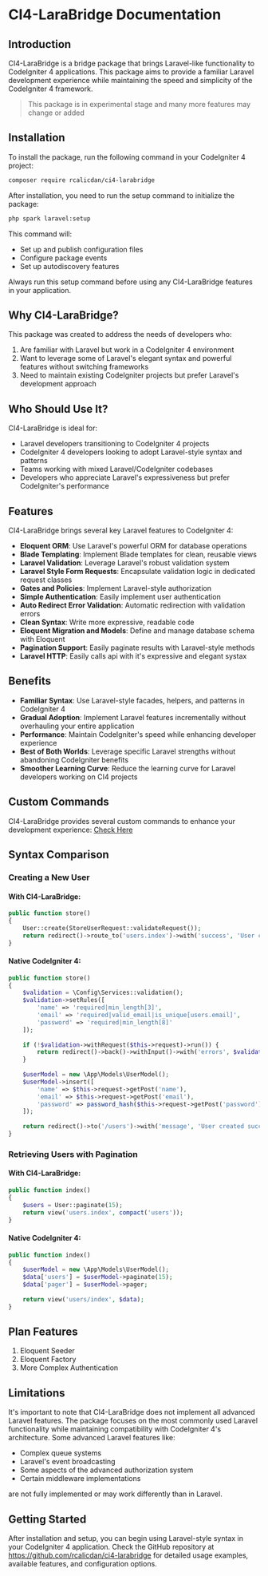 # CI4-LaraBridge Documentation

## Introduction

CI4-LaraBridge is a bridge package that brings Laravel-like functionality to CodeIgniter 4 applications. This package aims to provide a familiar Laravel development experience while maintaining the speed and simplicity of the CodeIgniter 4 framework.

>This package is in experimental stage and many more features may change or added

## Installation

To install the package, run the following command in your CodeIgniter 4 project:

```bash
composer require rcalicdan/ci4-larabridge
```

After installation, you need to run the setup command to initialize the package:

```bash
php spark laravel:setup
```

This command will:
- Set up and publish configuration files
- Configure package events
- Set up autodiscovery features

Always run this setup command before using any CI4-LaraBridge features in your application.

## Why CI4-LaraBridge?

This package was created to address the needs of developers who:

1. Are familiar with Laravel but work in a CodeIgniter 4 environment
2. Want to leverage some of Laravel's elegant syntax and powerful features without switching frameworks
3. Need to maintain existing CodeIgniter projects but prefer Laravel's development approach

## Who Should Use It?

CI4-LaraBridge is ideal for:

- Laravel developers transitioning to CodeIgniter 4 projects
- CodeIgniter 4 developers looking to adopt Laravel-style syntax and patterns
- Teams working with mixed Laravel/CodeIgniter codebases
- Developers who appreciate Laravel's expressiveness but prefer CodeIgniter's performance

## Features

CI4-LaraBridge brings several key Laravel features to CodeIgniter 4:

- **Eloquent ORM**: Use Laravel's powerful ORM for database operations
- **Blade Templating**: Implement Blade templates for clean, reusable views
- **Laravel Validation**: Leverage Laravel's robust validation system
- **Laravel Style Form Requests**: Encapsulate validation logic in dedicated request classes
- **Gates and Policies**: Implement Laravel-style authorization
- **Simple Authentication**: Easily implement user authentication
- **Auto Redirect Error Validation**: Automatic redirection with validation errors
- **Clean Syntax**: Write more expressive, readable code
- **Eloquent Migration and Models**: Define and manage database schema with Eloquent
- **Pagination Support**: Easily paginate results with Laravel-style methods
- **Laravel HTTP**: Easily calls api with it's expressive and elegant systax

## Benefits

- **Familiar Syntax**: Use Laravel-style facades, helpers, and patterns in CodeIgniter 4
- **Gradual Adoption**: Implement Laravel features incrementally without overhauling your entire application
- **Performance**: Maintain CodeIgniter's speed while enhancing developer experience
- **Best of Both Worlds**: Leverage specific Laravel strengths without abandoning CodeIgniter benefits
- **Smoother Learning Curve**: Reduce the learning curve for Laravel developers working on CI4 projects

## Custom Commands
CI4-LaraBridge provides several custom commands to enhance your development experience: [Check Here](docs/commands/index.md)

## Syntax Comparison

### Creating a New User

#### With CI4-LaraBridge:

```php
public function store()
{
    User::create(StoreUserRequest::validateRequest());
    return redirect()->route_to('users.index')->with('success', 'User created successfully');
}
```

#### Native CodeIgniter 4:

```php
public function store()
{
    $validation = \Config\Services::validation();
    $validation->setRules([
        'name' => 'required|min_length[3]',
        'email' => 'required|valid_email|is_unique[users.email]',
        'password' => 'required|min_length[8]'
    ]);
    
    if (!$validation->withRequest($this->request)->run()) {
        return redirect()->back()->withInput()->with('errors', $validation->getErrors());
    }
    
    $userModel = new \App\Models\UserModel();
    $userModel->insert([
        'name' => $this->request->getPost('name'),
        'email' => $this->request->getPost('email'),
        'password' => password_hash($this->request->getPost('password'), PASSWORD_BCRYPT)
    ]);
    
    return redirect()->to('/users')->with('message', 'User created successfully');
}
```

### Retrieving Users with Pagination

#### With CI4-LaraBridge:

```php
public function index()
{
    $users = User::paginate(15);
    return view('users.index', compact('users'));
}
```

#### Native CodeIgniter 4:

```php
public function index()
{
    $userModel = new \App\Models\UserModel();
    $data['users'] = $userModel->paginate(15);
    $data['pager'] = $userModel->pager;
    
    return view('users/index', $data);
}
```

## Plan Features
1. Eloquent Seeder
2. Eloquent Factory
3. More Complex Authentication

## Limitations

It's important to note that CI4-LaraBridge does not implement all advanced Laravel features. The package focuses on the most commonly used Laravel functionality while maintaining compatibility with CodeIgniter 4's architecture. Some advanced Laravel features like:

- Complex queue systems
- Laravel's event broadcasting
- Some aspects of the advanced authorization system
- Certain middleware implementations

are not fully implemented or may work differently than in Laravel.

## Getting Started

After installation and setup, you can begin using Laravel-style syntax in your CodeIgniter 4 application. Check the GitHub repository at https://github.com/rcalicdan/ci4-larabridge for detailed usage examples, available features, and configuration options.


